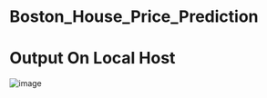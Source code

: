 # Boston_House_Price_Prediction

# Output On Local Host
![image](https://github.com/user-attachments/assets/81f54680-bf67-4630-a628-3c5a2166f267)

